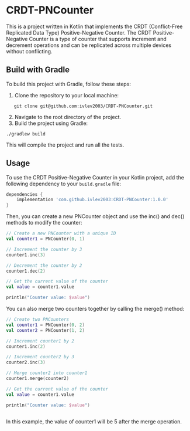 # CRDT-PNCounter

This is a project written in Kotlin that implements the CRDT (Conflict-Free Replicated Data Type) Positive-Negative Counter. The CRDT Positive-Negative Counter is a type of counter that supports increment and decrement operations and can be replicated across multiple devices without conflicting.

## Build with Gradle

To build this project with Gradle, follow these steps:

1. Clone the repository to your local machine:
```
   git clone git@github.com:ivlev2003/CRDT-PNCounter.git
```
2. Navigate to the root directory of the project.
3. Build the project using Gradle:
```
./gradlew build
```
This will compile the project and run all the tests.

## Usage

To use the CRDT Positive-Negative Counter in your Kotlin project, add the following dependency to your `build.gradle` file:

```groovy
dependencies {
    implementation 'com.github.ivlev2003:CRDT-PNCounter:1.0.0'
}
```
Then, you can create a new PNCounter object and use the inc() and dec() methods to modify the counter:
```kotlin
// Create a new PNCounter with a unique ID
val counter1 = PNCounter(0, 1)

// Increment the counter by 3
counter1.inc(3)

// Decrement the counter by 2
counter1.dec(2)

// Get the current value of the counter
val value = counter1.value

println("Counter value: $value")
```
You can also merge two counters together by calling the merge() method:
```kotlin
// Create two PNCounters
val counter1 = PNCounter(0, 2)
val counter2 = PNCounter(1, 2)

// Increment counter1 by 2
counter1.inc(2)

// Increment counter2 by 3
counter2.inc(3)

// Merge counter2 into counter1
counter1.merge(counter2)

// Get the current value of the counter
val value = counter1.value

println("Counter value: $value")
    
```
In this example, the value of counter1 will be 5 after the merge operation.

